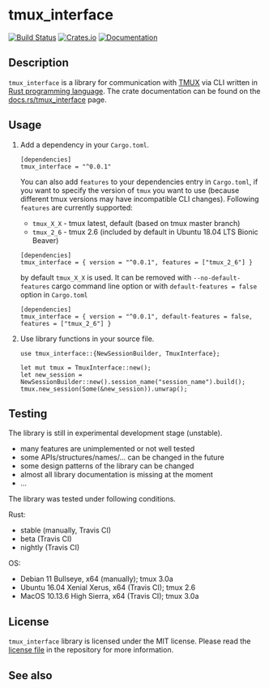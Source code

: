 # tmux_interface

[![Build Status](https://travis-ci.com/AntonGepting/tmux-interface-rs.svg?branch=master)](https://travis-ci.com/AntonGepting/tmux-interface-rs)
[![Crates.io](https://img.shields.io/crates/v/tmux_interface.svg)](https://crates.io/crates/tmux_interface)
[![Documentation](https://docs.rs/tmux_interface/badge.svg)](https://docs.rs/tmux_interface)


## Description

`tmux_interface` is a library for communication with
[TMUX](https://github.com/tmux/tmux) via CLI written in [Rust programming
language](https://www.rust-lang.org/). The crate documentation can be found on
the [docs.rs/tmux_interface](https://docs.rs/tmux_interface) page.


## Usage

1. Add a dependency in your `Cargo.toml`.
    ```
    [dependencies]
    tmux_interface = "^0.0.1"
    ```

    You can also add `features` to your dependencies entry in `Cargo.toml`, if
    you want to specify the version of `tmux` you want to use (because
    different tmux versions may have incompatible CLI changes). Following
    `features` are currently supported:

    - `tmux_X_X` - tmux latest, default (based on tmux master branch)
    - `tmux_2_6` - tmux 2.6 (included by default in Ubuntu 18.04 LTS Bionic Beaver)
    <!--- `tmux_2_1` - tmux 2.1 (included by default in Ubuntu 16.04 LTS Xenial Xerus) -->
    <!--- `tmux 1_8` - tmux 1.8 (included by default in Ubuntu 14.04 LTS Trusty Tahr) -->
    <!--- `tmux_1_6` - tmux 1.6 (included by default in Ubuntu 12.04 LTS Precise Pangolin)-->

    ```
    [dependencies]
    tmux_interface = { version = "^0.0.1", features = ["tmux_2_6"] }
    ```

    by default `tmux_X_X` is used. It can be removed with
    `--no-default-features` cargo command line option or with `default-features
    = false` option in `Cargo.toml`

    ```
    [dependencies]
    tmux_interface = { version = "^0.0.1", default-features = false, features = ["tmux_2_6"] }
    ```

<!--Add local repository-->
<!--```-->
<!--[dependencies]-->
<!--tmux_interface = { version = "0.0.7", path = "../tmux-interface", features = ["tmux_2_6"] }-->
<!--```-->

<!--```-->
<!--Add remote repository-->
<!--tmux_interface = { git = "https://github.com/AntonGepting/tmux-interface-rs.git", branch = "dev" }-->
<!--```-->

2. Use library functions in your source file.

    ```
    use tmux_interface::{NewSessionBuilder, TmuxInterface};

    let mut tmux = TmuxInterface::new();
    let new_session = NewSessionBuilder::new().session_name("session_name").build();
    tmux.new_session(Some(&new_session)).unwrap();
    ```

## Testing

The library is still in experimental development stage (unstable).
- many features are unimplemented or not well tested
- some APIs/structures/names/... can be changed in the future
- some design patterns of the library can be changed
- almost all library documentation is missing at the moment
- ...

The library was tested under following conditions.

Rust:
- stable (manually, Travis CI)
- beta (Travis CI)
- nightly (Travis CI)

OS:
- Debian 11 Bullseye, x64 (manually); tmux 3.0a
- Ubuntu 16.04 Xenial Xerus, x64 (Travis CI); tmux 2.6
- MacOS 10.13.6 High Sierra, x64 (Travis CI); tmux 3.0a


## License

`tmux_interface` library is licensed under the MIT license. Please read the
[license file](LICENSE.md) in the repository for more information.

## See also

<!--- [Rust programming language](https://www.rust-lang.org/)-->
<!--- [crates.io](https://www.crates.io/)-->
<!--- [docs.rs](https://www.docs.rs/)-->
<!--- [rust-clippy](https://github.com/rust-lang/rust-clippy)-->
<!--- [TMUX](https://github.com/tmux/tmux)-->
<!--- [TMUX man](http://man7.org/linux/man-pages/man1/tmux.1.html)-->
